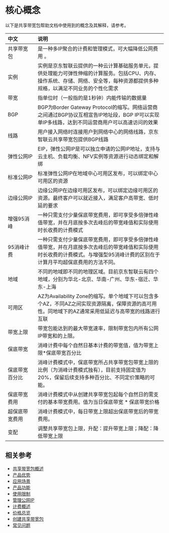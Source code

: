 # 核心概念
以下是共享带宽包帮助文档中使用到的概念及其解释，请参考。

| 中文<img width=200/>| 说明                                                      |
| :-------------- | :------------------------------------------------------------ |
| 共享带宽包     | 是一种多IP聚合的计费和管理模式，可大幅降低公网费用 。              |
| 实例 | 实例是京东智联云提供的一种云计算基础服务单元，提供处理能力可弹性伸缩的计算服务。包括CPU、内存、操作系统、存储、网络、安全等，每种资源都提供多种规格，以满足不同业务的个性化需求 |
| 带宽           | 指单位时（一般指的是1秒钟）内能传输的数据量 |
| BGP            | BGP为Border Gateway Protocol的缩写。网络运营商之间通过BGP协议互相宣告IP地址段，BGP IP可以实现单IP多线路，达到不同运营商用户可以高速访问的效果     |
| 线路            | 用户接入网络时连接用户到网络中心的网络线路，京东智联云共享带宽包提供BGP线路      |
| 弹性公网IP     |  EIP，弹性公网IP是可以独立申请的公网IP地址，支持与云主机、负载均衡、NFV实例等资源进行动态绑定和解绑                        |
| 标准公网IP  |   标准弹性公网IP在地域中心可用区发布，可以绑定中心可用区的资源       |
| 边缘公网IP  |  边缘公网IP在边缘可用区发布，可以绑定边缘可用区的资源。最终客户可以就近接入，满足客户高带宽、低时延的要求    |
| 增强95消峰   | 一种只需支付少量保底带宽费用，即可享受多倍弹性峰值带宽，并在月底按多次去峰后的带宽峰值和实际使用时长收费的计费模式    |
| 95消峰计费   | 一种只需支付少量保底带宽费用，即可享受多倍弹性峰值带宽，并在月底按多次去峰后的带宽峰值和实际使用时长收费的计费模式。与增强型95消峰计费的区别在于计算月平均超保底费用的方法不同。 |
| 地域 | 不同的地域即不同的地理区域。目前京东智联云有四个地域，分别为华北-北京、华南-广州、华东-宿迁、华东-上海 |
| 可用区 | AZ为Availability Zone的缩写。单个地域下可以包含多个AZ，不同AZ之间实现资源隔离，保障资源的高可用性。同地域下的AZ通常采用低延迟与高带宽的线路进行互联 |
| 带宽上限       | 带宽包能达到的最大带宽速率，限制带宽包内所有公网IP带宽和的上限。                     |
| 保底带宽       | 消峰计费中每个自然日基本计费的带宽值，值为带宽上限\*保底带宽百分比   |
| 保底带宽百分比 | 消峰计费模式中，保底带宽所占共享带宽包带宽上限的比例（为消峰计费模式独有），目前支持固定值为20%，保留后续支持多种百分比、不同定价策略的可能。    |
| 保底带宽费用   | 消峰计费模式中从创建共享带宽包起每个自然日的需支付的基本带宽费用。值为当日保底带宽 \* 保底带宽价格    |
| 超保底带宽费用 | 消峰计费模式中，每日带宽上限超出保底带宽后的带宽费用。                                   |
| 变配           | 调整共享带宽包上限，升配：提升带宽上限；降配：降低带宽上限|

## 相关参考
- [共享带宽包概述](Bwp-Introduction.md)
- [产品优势](Benefits.md)
- [应用场景](Application-Scenarios.md)
- [产品功能](Features.md)
- [使用限制](Restrictions.md)
- [管理公网IP](../Getting-Started/Manage-Public-IP.md)
- [计费概述](../Pricing/Billing-Overview.md)
- [价格总览](../Pricing/Price-Overview.md)
- [创建共享带宽包](../Operation-Guide/Create-Bwp.md)
- [常见问题](../FAQ/FAQ.md)
